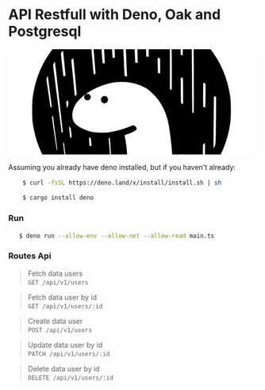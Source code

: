 # API Restfull with Deno, Oak and Postgresql

![Drag Racing](deno.png)

Assuming you already have deno installed, but if you haven't already:

```bash
    $ curl -fsSL https://deno.land/x/install/install.sh | sh
```
```bash
    $ cargo install deno
```

### Run

 ```bash
    $ deno run --allow-env --allow-net --allow-read main.ts
 ```

 ### Routes Api 

> Fetch data users  
 ```GET /api/v1/users```

> Fetch data user by id    
```GET /api/v1/users/:id ```

> Create data user   
```POST /api/v1/users```

> Update data user by id   
```PATCH /api/v1/users/:id```

> Delete data user by id    
```DELETE /api/v1/users/:id```